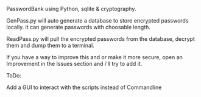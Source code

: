 PasswordBank using Python, sqlite & cryptography.

GenPass.py will auto generate a database to store encrypted passwords locally. it can generate passwords with choosable length.

ReadPass.py will pull the encrypted passwords from the database, decrypt them and dump them to a terminal.

If you have a way to improve this and or make it more secure, open an Improvement in the Issues section and i'll try to add it.




ToDo: 

Add a GUI to interact with the scripts instead of Commandline
